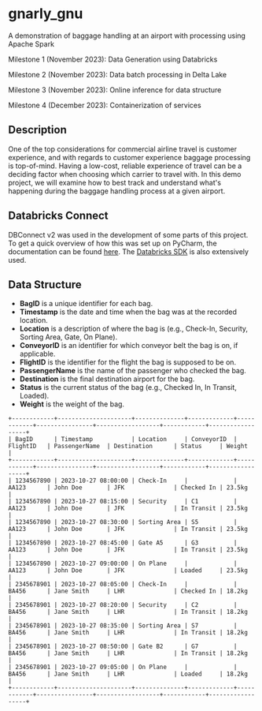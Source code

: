 # gnarly_gnu
A demonstration of baggage handling at an airport with processing using Apache Spark

Milestone 1 (November 2023):
Data Generation using Databricks

Milestone 2 (November 2023):
Data batch processing in Delta Lake

Milestone 3 (November 2023):
Online inference for data structure

Milestone 4 (December 2023):
Containerization of services

## Description
One of the top considerations for commercial airline travel is customer
experience, and with regards to customer experience baggage processing
is top-of-mind. Having a low-cost, reliable experience of travel can be a deciding
factor when choosing which carrier to travel with. In this demo project, we will examine
how to best track and understand what's happening during the baggage handling process at
a given airport.

## Databricks Connect  
DBConnect v2 was used in the development of some parts of this project. To get a quick overview
of how this was set up on PyCharm, the documentation can be found [here](https://docs.databricks.com/en/dev-tools/databricks-connect/python/index.html).
The [Databricks SDK](https://docs.databricks.com/en/dev-tools/sdk-python.html) is also extensively used.

## Data Structure

* **BagID** is a unique identifier for each bag.
* **Timestamp** is the date and time when the bag was at the recorded location.
* **Location** is a description of where the bag is (e.g., Check-In, Security, Sorting Area, Gate, On Plane).
* **ConveyorID** is an identifier for which conveyor belt the bag is on, if applicable.
* **FlightID** is the identifier for the flight the bag is supposed to be on.
* **PassengerName** is the name of the passenger who checked the bag.
* **Destination** is the final destination airport for the bag.
* **Status** is the current status of the bag (e.g., Checked In, In Transit, Loaded).
* **Weight** is the weight of the bag.

```
+------------+---------------------+--------------+-------------+------------+----------------+------------------+------------+------------------+
| BagID      | Timestamp           | Location     | ConveyorID  | FlightID   | PassengerName  | Destination      | Status     | Weight          |
+------------+---------------------+--------------+-------------+------------+----------------+------------------+------------+------------------+
| 1234567890 | 2023-10-27 08:00:00 | Check-In     |             | AA123      | John Doe       | JFK              | Checked In | 23.5kg         |
| 1234567890 | 2023-10-27 08:15:00 | Security     | C1          | AA123      | John Doe       | JFK              | In Transit | 23.5kg         |
| 1234567890 | 2023-10-27 08:30:00 | Sorting Area | S5          | AA123      | John Doe       | JFK              | In Transit | 23.5kg         |
| 1234567890 | 2023-10-27 08:45:00 | Gate A5      | G3          | AA123      | John Doe       | JFK              | In Transit | 23.5kg         |
| 1234567890 | 2023-10-27 09:00:00 | On Plane     |             | AA123      | John Doe       | JFK              | Loaded     | 23.5kg         |
| 2345678901 | 2023-10-27 08:05:00 | Check-In     |             | BA456      | Jane Smith     | LHR              | Checked In | 18.2kg         |
| 2345678901 | 2023-10-27 08:20:00 | Security     | C2          | BA456      | Jane Smith     | LHR              | In Transit | 18.2kg         |
| 2345678901 | 2023-10-27 08:35:00 | Sorting Area | S7          | BA456      | Jane Smith     | LHR              | In Transit | 18.2kg         |
| 2345678901 | 2023-10-27 08:50:00 | Gate B2      | G7          | BA456      | Jane Smith     | LHR              | In Transit | 18.2kg         |
| 2345678901 | 2023-10-27 09:05:00 | On Plane     |             | BA456      | Jane Smith     | LHR              | Loaded     | 18.2kg         |
+------------+---------------------+--------------+-------------+------------+----------------+------------------+------------+------------------+
```